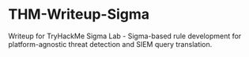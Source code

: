 # THM-Writeup-Sigma
Writeup for TryHackMe Sigma Lab - Sigma-based rule development for platform-agnostic threat detection and SIEM query translation.
